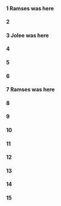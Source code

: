 #### 1 Ramses was here
#### 2
#### 3 Jolee was here
#### 4
#### 5
#### 6
#### 7 Ramses was here
#### 8
#### 9
#### 10
#### 11
#### 12
#### 13
#### 14
#### 15
